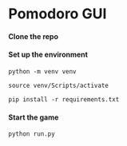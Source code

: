 # Pomodoro GUI

#### Clone the repo


#### Set up the environment
`python -m venv venv`

`source venv/Scripts/activate`

`pip install -r requirements.txt`

#### Start the game
`python run.py`
